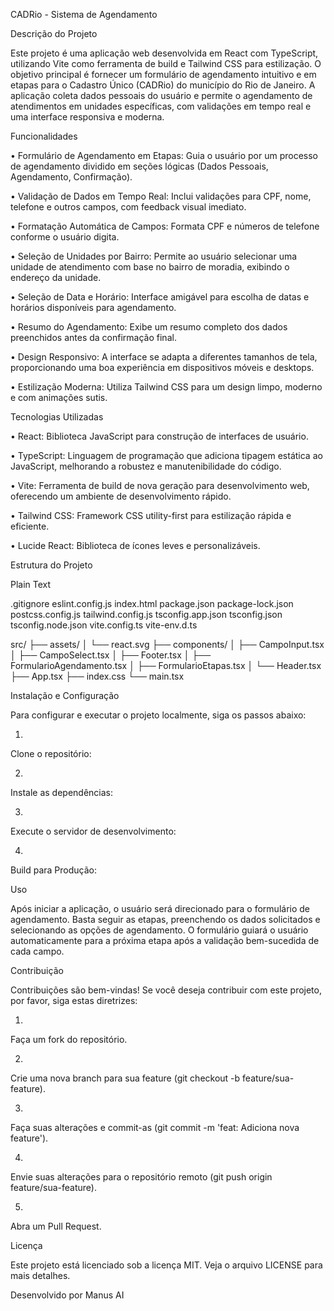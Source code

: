 CADRio - Sistema de Agendamento

Descrição do Projeto

Este projeto é uma aplicação web desenvolvida em React com TypeScript, utilizando Vite como ferramenta de build e Tailwind CSS para estilização. O objetivo principal é fornecer um formulário de agendamento intuitivo e em etapas para o Cadastro Único (CADRio) do município do Rio de Janeiro. A aplicação coleta dados pessoais do usuário e permite o agendamento de atendimentos em unidades específicas, com validações em tempo real e uma interface responsiva e moderna.

Funcionalidades

•
Formulário de Agendamento em Etapas: Guia o usuário por um processo de agendamento dividido em seções lógicas (Dados Pessoais, Agendamento, Confirmação).

•
Validação de Dados em Tempo Real: Inclui validações para CPF, nome, telefone e outros campos, com feedback visual imediato.

•
Formatação Automática de Campos: Formata CPF e números de telefone conforme o usuário digita.

•
Seleção de Unidades por Bairro: Permite ao usuário selecionar uma unidade de atendimento com base no bairro de moradia, exibindo o endereço da unidade.

•
Seleção de Data e Horário: Interface amigável para escolha de datas e horários disponíveis para agendamento.

•
Resumo do Agendamento: Exibe um resumo completo dos dados preenchidos antes da confirmação final.

•
Design Responsivo: A interface se adapta a diferentes tamanhos de tela, proporcionando uma boa experiência em dispositivos móveis e desktops.

•
Estilização Moderna: Utiliza Tailwind CSS para um design limpo, moderno e com animações sutis.

Tecnologias Utilizadas

•
React: Biblioteca JavaScript para construção de interfaces de usuário.

•
TypeScript: Linguagem de programação que adiciona tipagem estática ao JavaScript, melhorando a robustez e manutenibilidade do código.

•
Vite: Ferramenta de build de nova geração para desenvolvimento web, oferecendo um ambiente de desenvolvimento rápido.

•
Tailwind CSS: Framework CSS utility-first para estilização rápida e eficiente.

•
Lucide React: Biblioteca de ícones leves e personalizáveis.

Estrutura do Projeto

Plain Text


.gitignore
eslint.config.js
index.html
package.json
package-lock.json
postcss.config.js
tailwind.config.js
tsconfig.app.json
tsconfig.json
tsconfig.node.json
vite.config.ts
vite-env.d.ts

src/
├── assets/
│   └── react.svg
├── components/
│   ├── CampoInput.tsx
│   ├── CampoSelect.tsx
│   ├── Footer.tsx
│   ├── FormularioAgendamento.tsx
│   ├── FormularioEtapas.tsx
│   └── Header.tsx
├── App.tsx
├── index.css
└── main.tsx


Instalação e Configuração

Para configurar e executar o projeto localmente, siga os passos abaixo:

1.
Clone o repositório:

2.
Instale as dependências:

3.
Execute o servidor de desenvolvimento:

4.
Build para Produção:

Uso

Após iniciar a aplicação, o usuário será direcionado para o formulário de agendamento. Basta seguir as etapas, preenchendo os dados solicitados e selecionando as opções de agendamento. O formulário guiará o usuário automaticamente para a próxima etapa após a validação bem-sucedida de cada campo.

Contribuição

Contribuições são bem-vindas! Se você deseja contribuir com este projeto, por favor, siga estas diretrizes:

1.
Faça um fork do repositório.

2.
Crie uma nova branch para sua feature (git checkout -b feature/sua-feature).

3.
Faça suas alterações e commit-as (git commit -m 'feat: Adiciona nova feature').

4.
Envie suas alterações para o repositório remoto (git push origin feature/sua-feature).

5.
Abra um Pull Request.

Licença

Este projeto está licenciado sob a licença MIT. Veja o arquivo LICENSE para mais detalhes.




Desenvolvido por Manus AI


